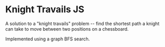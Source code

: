 # Knight Travails JS

A solution to a "knight travails" problem -- find the shortest path a knight can take to move between two positions on a chessboard.

Implemented using a graph BFS search.
